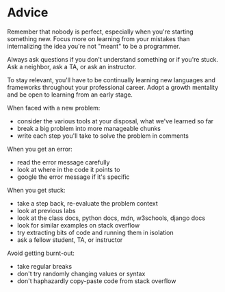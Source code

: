 
# Advice

Remember that nobody is perfect, especially when you're starting something new. Focus more on learning from your mistakes than internalizing the idea you're not "meant" to be a programmer.

Always ask questions if you don't understand something or if you're stuck. Ask a neighbor, ask a TA, or ask an instructor.

To stay relevant, you'll have to be continually learning new languages and frameworks throughout your professional career. Adopt a growth mentality and be open to learning from an early stage.



When faced with a new problem:
- consider the various tools at your disposal, what we've learned so far
- break a big problem into more manageable chunks
- write each step you'll take to solve the problem in comments

When you get an error:
- read the error message carefully
- look at where in the code it points to
- google the error message if it's specific

When you get stuck:
- take a step back, re-evaluate the problem context
- look at previous labs
- look at the class docs, python docs, mdn, w3schools, django docs
- look for similar examples on stack overflow
- try extracting bits of code and running them in isolation
- ask a fellow student, TA, or instructor

Avoid getting burnt-out:
- take regular breaks
- don't try randomly changing values or syntax
- don't haphazardly copy-paste code from stack overflow





